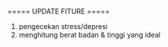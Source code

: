 ===== UPDATE FITURE =====

1. pengecekan stress/depresi
2. menghitung berat badan & tinggi yang ideal
